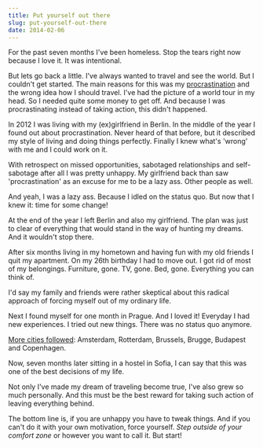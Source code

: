 ```yaml
---
title: Put yourself out there
slug: put-yourself-out-there
date: 2014-02-06
---
```


For the past seven months I've been homeless. Stop the tears right now because I
love it. It was intentional.

But lets go back a little. I've always wanted to travel and see the world. But I
couldn't get started. The main reasons for this was my
[procrastination](https://en.wikipedia.org/wiki/Procrastination) and the wrong
idea how I should travel. I've had the picture of a world tour in my head. So I
needed quite some money to get off. And because I was procrastinating instead of
taking action, this didn't happened.

In 2012 I was living with my (ex)girlfriend in Berlin. In the middle of the year
I found out about procrastination. Never heard of that before, but it described
my style of living and doing things perfectly. Finally I knew what's 'wrong'
with me and I could work on it.

With retrospect on missed opportunities, sabotaged relationships and
self-sabotage after all I was pretty unhappy. My girlfriend back than saw
'procrastination' as an excuse for me to be a lazy ass. Other people as well.

And yeah, I was a lazy ass. Because I idled on the status quo. But now that I
knew it: time for some change!

At the end of the year I left Berlin and also my girlfriend. The plan was just
to clear of everything that would stand in the way of hunting my dreams. And it
wouldn't stop there.

After six months living in my hometown and having fun with my old friends I quit
my apartment. On my 26th birthday I had to move out. I got rid of most of my
belongings. Furniture, gone. TV, gone. Bed, gone. Everything you can think of.

I'd say my family and friends were rather skeptical about this radical approach
of forcing myself out of my ordinary life.

Next I found myself for one month in Prague. And I loved it! Everyday I had new
experiences. I tried out new things. There was no status quo anymore.

[More cities followed](/travel): Amsterdam, Rotterdam,
Brussels, Brugge, Budapest and Copenhagen.

Now, seven months later sitting in a hostel in Sofia, I can say that this was
one of the best decisions of my life.

Not only I've made my dream of traveling become true, I've also grew so much
personally. And this must be the best reward for taking such action of leaving
everything behind.

The bottom line is, if you are unhappy you have to tweak things. And if you
can't do it with your own motivation, force yourself. *Step outside of your
comfort zone* or however you want to call it. But start!
